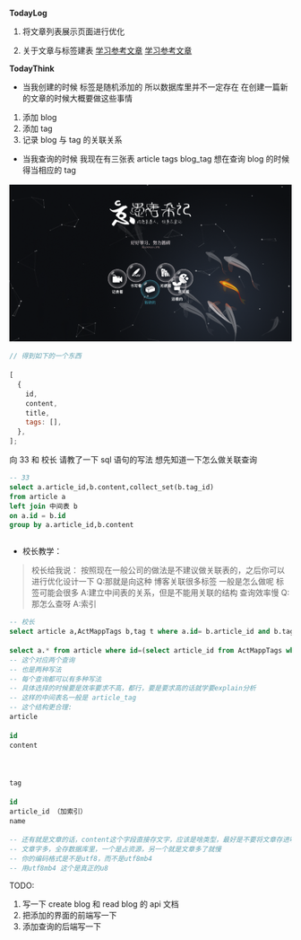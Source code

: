 **TodayLog**

1. 将文章列表展示页面进行优化

2. 关于文章与标签建表
   [学习参考文章](https://blog.csdn.net/yoloyy/article/details/61195570)
   [学习参考文章](https://www.cnblogs.com/my_life/articles/5950415.html)

**TodayThink**

- 当我创建的时候
  标签是随机添加的 所以数据库里并不一定存在
  在创建一篇新的文章的时候大概要做这些事情

1. 添加 blog
2. 添加 tag
3. 记录 blog 与 tag 的关联关系

- 当我查询的时候
  我现在有三张表 article tags blog_tag
  想在查询 blog 的时候得当相应的 tag

![文章与标签关联关系提问](../resource/image/home-page.png)

```js
// 得到如下的一个东西

[
  {
    id,
    content,
    title,
    tags: [],
  },
];
```

向 33 和 校长 请教了一下 sql 语句的写法 想先知道一下怎么做关联查询

```sql
-- 33
select a.article_id,b.content,collect_set(b.tag_id)
from article a
left join 中间表 b
on a.id = b.id
group by a.article_id,b.content
```

```sql


```

- 校长教学：

> 校长给我说：
> 按照现在一般公司的做法是不建议做关联表的，之后你可以进行优化设计一下
> Q:那就是向这种 博客关联很多标签 一般是怎么做呢 标签可能会很多
> A:建立中间表的关系，但是不能用关联的结构 查询效率慢
> Q:那怎么查呀
> A:索引

```sql
-- 校长
select article a,ActMappTags b,tag t where a.id= b.article_id and b.tag_id = t.id and (自己制定一个查询条件，如：a.id=5)

select a.* from article where id=(select article_id from ActMappTags where tag_id =?)
-- 这个对应两个查询
-- 也是两种写法
-- 每个查询都可以有多种写法
-- 具体选择的时候要是效率要求不高，都行，要是要求高的话就学要explain分析
-- 这样的中间表名一般是 article_tag
-- 这个结构更合理:
article

id
content



tag

id
article_id （加索引）
name

-- 还有就是文章的话，content这个字段直接存文字，应该是啥类型，最好是不要将文章存进啊数据库
-- 文章字多，全存数据库里，一个是占资源，另一个就是文章多了就慢
-- 你的编码格式是不是utf8，而不是utf8mb4
-- 用utf8mb4 这个是真正的u8
```

TODO:

1. 写一下 create blog 和 read blog 的 api 文档
2. 把添加的界面的前端写一下
3. 添加查询的后端写一下
